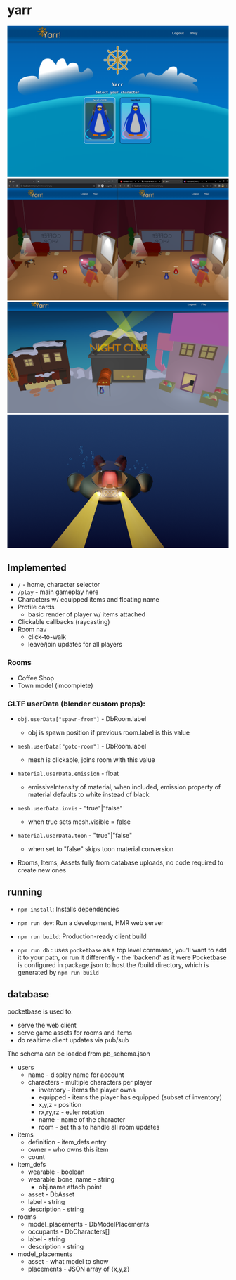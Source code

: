 # yarr

![img](./example.png)
![img](./example1.png)
![img](./example2.png)
![img](./example3.png)

## Implemented
- `/` - home, character selector
- `/play` - main gameplay here
- Characters w/ equipped items and floating name
- Profile cards
  - basic render of player w/ items attached
- Clickable callbacks (raycasting)
- Room nav
  - click-to-walk
  - leave/join updates for all players

### Rooms
- Coffee Shop
- Town model (imcomplete)

### GLTF userData (blender custom props):
 - `obj.userData["spawn-from"]` - DbRoom.label
    - obj is spawn position if previous room.label is this value
 - `mesh.userData["goto-room"]` - DbRoom.label
    - mesh is clickable, joins room with this value
 - `material.userData.emission` - float
    - emissiveIntensity of material, when included, emission property of material defaults to white instead of black
 - `mesh.userData.invis` - "true"|"false"
    - when true sets mesh.visible = false
 - `material.userData.toon` - "true"|"false"
    - when set to "false" skips toon material conversion

- Rooms, Items, Assets fully from database uploads, no code required to create new ones

## running
- `npm install`: Installs dependencies

- `npm run dev`: Run a development, HMR web server

- `npm run build`: Production-ready client build

- `npm run db` : uses `pocketbase` as a top level command, you'll want to add it to your path, or run it differently - the 'backend' as it were
Pocketbase is configured in package.json to host the /build directory, which is generated by `npm run build`

## database
pocketbase is used to:
- serve the web client
- serve game assets for rooms and items
- do realtime client updates via pub/sub

The schema can be loaded from pb_schema.json

- users
  - name - display name for account
  - characters - multiple characters per player
    - inventory - items the player owns
    - equipped - items the player has equipped (subset of inventory)
    - x,y,z - position
    - rx,ry,rz - euler rotation
    - name - name of the character
    - room - set this to handle all room updates
- items
  - definition - item_defs entry
  - owner - who owns this item
  - count
- item_defs
  - wearable - boolean
  - wearable_bone_name - string
    - obj.name attach point
  - asset - DbAsset
  - label - string
  - description - string
- rooms
  - model_placements - DbModelPlacements
  - occupants - DbCharacters[]
  - label - string
  - description - string
- model_placements
  - asset - what model to show
  - placements - JSON array of {x,y,z}
  

